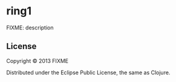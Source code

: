 # ring1

FIXME: description

## License

Copyright © 2013 FIXME

Distributed under the Eclipse Public License, the same as Clojure.
